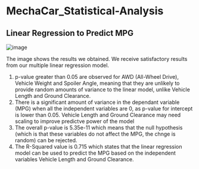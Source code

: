 # MechaCar_Statistical-Analysis

## Linear Regression to Predict MPG

![image](https://user-images.githubusercontent.com/100053788/174461809-5bb80d9c-860a-4712-9327-21b67c45c617.png)

The image shows the results we obtained. 
We receive satisfactory results from our multiple linear regression model.

1. p-value greater than 0.05 are observed for AWD (All-Wheel Drive), Vehicle Weight and Spoiler Angle, meaning that they are unlikely to provide random amounts of variance to the linear model, unlike Vehicle Length and Ground Clearance.
2. There is a significant amount of variance in the dependant variable (MPG) when all the independent variables are 0, as p-value for intercept is lower than 0.05. Vehicle Length and Ground Clearance may need scaling to improve predictve power of the model
3. The overall p-value is 5.35e-11 which means that the null hypothesis (which is that these variables do not affect the MPG, the chnge is random) can be rejected.
4. The R-Squared value is 0.715 which states that the linear regression model can be used to predict the MPG based on the independent variables Vehicle Length and Ground Clearance.


